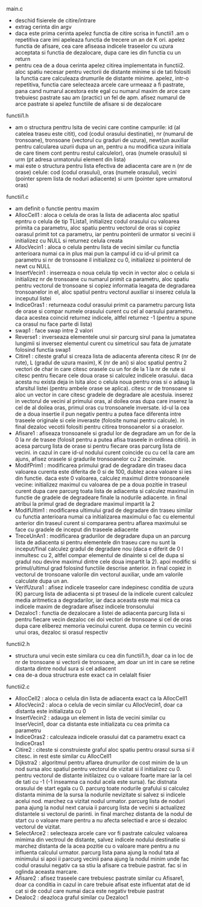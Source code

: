 main.c
- deschid fisierele de citire/intrare
- extrag cerinta din argv
- daca este prima cerinta apelez functia de citire scrisa in functii1 .am o repetitiva care imi apeleaza functia de trecere un an de K ori. apelez functia de afisare, cea care afiseasa indicele traseelor cu uzura acceptata si functia de dezalocare, dupa care ies din functia cu un return
- pentru cea de a doua cerinta apelez citirea implementata in functii2. aloc spatiu necesar pentru vectorii de distante minime si de tati folositi la functia care calculeaza drumurile de distante minime. apelez, intr-o repetitiva, functia care selecteaza arcele care urmeaaz a fi pastrate, pana cand numarul acestora este egal cu numarul maxim de arce care trebuiesc pastrate sau am (practic) un fel de apm. afisez numarul de arce pastrate si apelez functiile de afisare si de dezalocare

functii1.h
- am o structura penttru lsita de vecini care contine campurile:
    id (al catelea traseu este citit), cod (codul orasului destinatie), nr (numarul de tronsoane), tronsoane (vectorul cu graduri de uzura), newt(un auxiliar pentru calcularea uzurii dupa un an, pentru a nu modifica uzura initiala de care tinem cont pentru restul calculelor), oras (numele orasului) si urm (pt adresa urmatorului element din lista)
- mai este o structura pentru lista efectiva de adiacenta care are n (nr de orase) celule:
    cod (codul orasului), oras (numele orasului), vecini (pointer sprem lista de noduri adiacente) si urm (pointer spre urmatorul oras)

functii1.c
- am definit o functie pentru maxim
- AllocCell1 : aloca o celula de oras la lista de adiacenta
    aloc spatiul epntru o celula de tip TLista1, initializez codul orasului cu valoarea primita ca parametru, aloc spatiu pentru vectorul de oras si copiez oarasul primit tot ca parametru, iar pentru pointerii de urmator si vecini ii initializez cu NULL si returnez celula creata
- AllocVecin1 : aloca o celula pentru lista de vecini
    similar cu functia anterioara numai ca in plus mai pun la campul id cu id-ul primit ca parametru si nr de tronsoane il initializez cu 0, initializez si pointerul de newt cu NULL
- InsertVecin1 : inserreaza o noua celula tip vecin in vector
    aloc o celula si initializez nr de tronsoane cu numarul primit ca parametru, aloc spatiu pentru vectorul de tronsoane si copiez informatia leagata de degradarea tronsoanelor in el, aloc spatiul pentru vectorul auxiliar si inserez celula la inceputul listei
- IndiceOras1 : returneaza codul orasului primit ca parametru
    parcurg lista de orase si compar numele orasului curent cu cel al oarsului parametru. daca acestea coincid returnez indicele, altfel returnez -1 (pentru a spune ca orasul nu face parte di lista)
- swap1 : face swap intre 2 valori
- Reverse1 : inverseaza elementele unui sir
    parcurg sirul pana la jumatatea lungimii si inversez elementul curent cu simetricul sau fata de jumatate folosind functia swap1
- Citire1 : citeste graful si creaza lista de adiacenta aferenta
    citesc R (nr de rute), L (gradul de uzura maxim), K (nr de ani) si aloc spatiul pentru 2 vectori de char in care citesc orasele
    cu un for de la 1 la nr de rute si citesc pentru fiecare cele doua orase si calculez indicele orasului. daca acesta nu exista deja in lsita aloc o celula noua pentru oras si o adaug la sfarsitul listei (pentru ambele orase se aplica). citesc nr de tronsoane si aloc un vector in care citesc gradele de degradare ale acestuia. inserez in vectorul de vecini al primului oras, al doilea oras dupa care inserez la cel de al doilea oras, primul oras cu tronsoanele inversate. id-ul la cea de  a doua insertie il pun negativ pentru a putea face diferenta intre traseele originale si cele inveraste (folosite numai pentru calcule). in final dezaloc vecotii folositi pentru citirea tronsoanelor si a oraselor.
- Afisare1 : afiseaza tronsoanele si gradul lor de degradare
    am un for de la 0 la nr de trasee (folosit pentru a putea afisa traseele in ordinea citirii). in acesa parcurg lista de orase si pentru fiecare oras parcurg lista de vecini. in cazul in care id-ul nodului curent coincide cu cu cel la care am ajuns, afisez orasele si gradurile tronsoanelor cu 2 zecimale.
- ModifPrim1 : modificarea primului grad de degradare din traseu
    daca valoarea curenta este diferita de 0 si de 100, dublez acea valoare si ies din functie. daca este 0 valoarea, calculez maximul dintre tronsoanele vecine: initializez maximul cu valoarea de pe a doua pozitie in traseul curent dupa care parcurg toata lista de adiacenta si calculez maximul in functie de gradele de degradeare finale la nodurile adiacente. in final atribui la primul grad de degradare maximul impartit la 2
- ModifUltim1 : modificarea ultimului grad de degradare din traseu
    similar cu functia anterioara numai ca initializarea maximului o fac cu elementul anterior din traseul curent si compararea pentru aflarea maximului se face cu gradele de inceput din traseele adiacente
- TreceUnAn1 : modificarea gradurilor de degradare dupa un an
    parcurg lista de adiacenta si pentru elementele din traseu care nu sunt la inceput/final calculez gradul de degradare nou (daca e diferit de 0 l inmultesc cu 2, altfel compar elementul de dinainte si cel de dupa si gradul nou devine maximul dintre cele doua impartit la 2). apoi modific si primul/ultimul grad folosind functiile descrise anterior.
    in final copiez in vectorul de tronsoane valorile din vectorul auxiliar, unde am valorile calculate dupa un an.
- VerifUzura1 : afisez indicele traseelor care indepinesc conditia de uzura (K)
    parcurg lista de adiacenta si pt traseul de la indicele curent calculez media aritmetica a degradarilor, iar daca aceasta este mai mica ca indicele maxim de degradare afisez indicele tronsonului
- Dezaloc1 : functia de dezalocare a listei de adiacenta
    parcurg lista si pentru fiecare vecin dezaloc cei doi vectori de tronsoane si cel de oras dupa care eliberez memoria vecinului curent. dupa ce termin cu vecinii unui oras, dezaloc si orasul respectiv

functii2.h
- structura unui vecin este similara cu cea din functii1.h, doar ca in loc de nr de tronsoane si vectorii de tronsoane, am doar un int in care se retine distanta dintre nodul sura si cel adiacent
- cea de-a doua structrura este exact ca in celalalt fisier

functii2.c
- AllocCell2 : aloca o celula din lista de adiacenta
    exact ca la AllocCell1
- AllocVecin2 : aloca o celula de vecin
    similar cu AllocVecin1, doar ca distanta este initializata cu 0
- InsertVecin2 : adauga un element in lista de vecini
    similar cu InserVecin1, doar ca distanta este initializata cu cea primita ca parametru
- IndiceOras2 : calculeaza indicele orasului dat ca parametru
    exact ca IndiceOras1
- Citire2 : citeste si construieste graful
    aloc spatiu pentru orasul sursa si il citesc. in rest este similar cu AllocCell1
- Dijkstra2 : algoritmul pentru aflarea drumurilor de cost minim de la un nod sursa
    aloc spatiul pentru vectorul de vizitat si il initializez cu 0. pentru vectorul de distante initilaizez cu o valoare foarte mare iar la cel de tati cu -1 (-1 inseamna ca nodul acela este sursa). fac distnata orasului de start egala cu 0. parcurg toate nodurile grafului si calculez distanta minima de la sursa la nodurile nevizitate si salvez si indicele acelui nod. marchez ca vizitat nodul urmator. parcurg lista de noduri pana ajung la nodul next caruia ii parcurg lista de vecini si actualizez distantele si vectorul de parinti. in final marchez distanta de la nodul de start cu o valoare mare pentru a nu afecta selectiad e arce si dezaloc vectorul de vizitat.
- SelectArce2 : selecteaza arcele care vor fi pastrate
    calculez valoarea mimima din vectroul de distante, salvez indicele nodului destinatie si marchez distanta de la acea pozitie cu o valoare mare pentru a nu influenta calculul urmator. parcurg lista pana ajung la nodul tata al minimului si apoi ii parcurg vecinii pana ajung la nodul minim unde fac codul orasului negativ ca sa stiu la afisare ca trebuie pastrat. fac si in oglinda aceasta marcare.
- Afisare2 : afisez traseele care trebuiesc pastrate
    similar cu Afisare1, doar ca conditia in cazul in care trebuie afisat este influentat atat de id cat si de codul care numai daca este negativ trebuie pastrat
- Dealoc2 : deazloca graful
    similar cu Dezaloc1